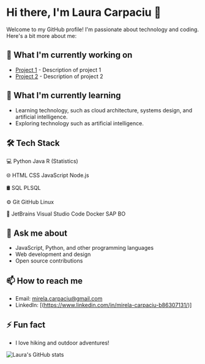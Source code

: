 # Hi there, I'm Laura Carpaciu 👋

Welcome to my GitHub profile! I'm passionate about technology and coding. Here's a bit more about me:

## 🔭 What I'm currently working on
- [Project 1](https://github.com/lauracarpaciu/project1) - Description of project 1
- [Project 2](https://github.com/lauracarpaciu/project2) - Description of project 2

## 🌱 What I'm currently learning
- Learning technology, such as cloud architecture, systems design, and artificial intelligence.
- Exploring technology  such as artificial intelligence.

## 🛠  Tech Stack
💻   Python Java  R (Statistics)

🌐   HTML CSS JavaScript Node.js

🛢    SQL PLSQL

⚙️   Git GitHub Linux

🔧   JetBrains Visual Studio Code Docker SAP BO


## 💬 Ask me about
- JavaScript, Python, and other programming languages
- Web development and design
- Open source contributions

## 📫 How to reach me
- Email: [mirela.carpaciu@gmail.com](mailto:mirela.carpaciu@gmail.com)
- LinkedIn: [(https://www.linkedin.com/in/mirela-carpaciu-b86307131/)]

## ⚡ Fun fact
- I love hiking and outdoor adventures!

![Laura's GitHub stats](https://github-readme-stats.vercel.app/api?username=lauracarpaciu&show_icons=true&theme=radical)
